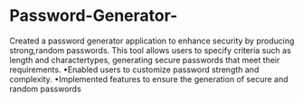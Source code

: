 # Password-Generator-
Created a password generator application to enhance security by producing
strong,random passwords. This tool allows users to specify criteria such as
length and charactertypes, generating secure passwords that meet their
requirements.
•Enabled users to customize password strength and complexity.
•Implemented features to ensure the generation of secure and random
passwords
